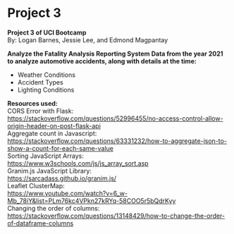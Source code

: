 # Project 3
<b>Project 3 of UCI Bootcamp</b></br>
By: Logan Barnes, Jessie Lee, and Edmond Magpantay</br>

<b>Analyze the Fatality Analysis Reporting System Data from the year 2021 to analyze automotive accidents, along with details at the time:</b></br>
<ul>
<li>Weather Conditions</li>
<li>Accident Types</li>
<li>Lighting Conditions</li>
</ul>



<b>Resources used:</b></br>
CORS Error with Flask:</br>
https://stackoverflow.com/questions/52996455/no-access-control-allow-origin-header-on-post-flask-api</br>
Aggregate count in Javascript:</br>
https://stackoverflow.com/questions/63331232/how-to-aggregate-json-to-show-a-count-for-each-same-value</br>
Sorting JavaScript Arrays:</br>
https://www.w3schools.com/js/js_array_sort.asp</br>
Granim.js JavaScript Library:</br>
https://sarcadass.github.io/granim.js/</br>
Leaflet ClusterMap:</br>
https://www.youtube.com/watch?v=6_w-Mb_78iY&list=PLm76kc4VPkn27kRYq-58COO5r5bQdrKyy</br>
Changing the order of columns:</br>
https://stackoverflow.com/questions/13148429/how-to-change-the-order-of-dataframe-columns</br>